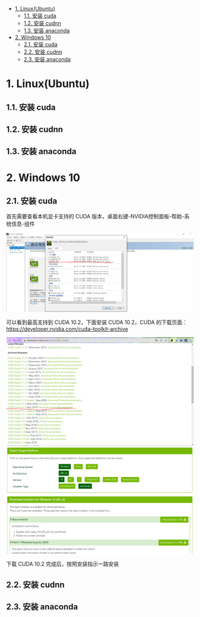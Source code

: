 - [1. Linux(Ubuntu)](#1-linuxubuntu)
  - [1.1. 安装 cuda](#11-安装-cuda)
  - [1.2. 安装 cudnn](#12-安装-cudnn)
  - [1.3. 安装 anaconda](#13-安装-anaconda)
- [2. Windows 10](#2-windows-10)
  - [2.1. 安装 cuda](#21-安装-cuda)
  - [2.2. 安装 cudnn](#22-安装-cudnn)
  - [2.3. 安装 anaconda](#23-安装-anaconda)

# 1. Linux(Ubuntu)

## 1.1. 安装 cuda

## 1.2. 安装 cudnn

## 1.3. 安装 anaconda

# 2. Windows 10

## 2.1. 安装 cuda

首先需要查看本机显卡支持的 CUDA 版本，桌面右键-NVIDIA控制面板-帮助-系统信息-组件

![NVIDIA控制面板-帮助-系统信息-组件](./figures/NVIDIA控制面板-帮助-系统信息-组件.png)

可以看到最高支持到 CUDA 10.2，下面安装 CUDA 10.2，CUDA 的下载页面：https://developer.nvidia.com/cuda-toolkit-archive

![选择下载CUDA10.2](./figures/选择下载CUDA10.2_1.png)
![选择下载CUDA10.2_1](./figures/选择下载CUDA10.2_2.png)

下载 CUDA 10.2 完成后，按照安装指示一路安装

## 2.2. 安装 cudnn

## 2.3. 安装 anaconda